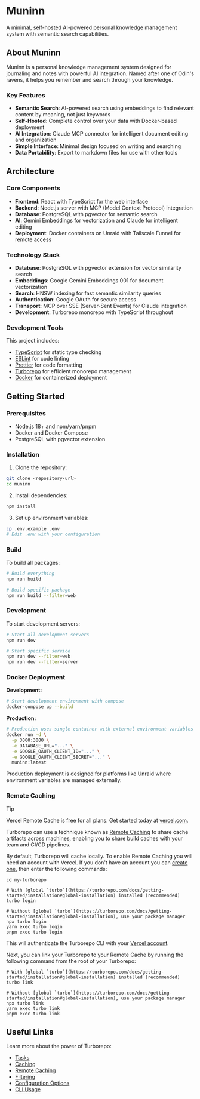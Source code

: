 # Muninn

A minimal, self-hosted AI-powered personal knowledge management system with semantic search capabilities.

## About Muninn

Muninn is a personal knowledge management system designed for journaling and notes with powerful AI integration. Named after one of Odin's ravens, it helps you remember and search through your knowledge.

### Key Features

- **Semantic Search**: AI-powered search using embeddings to find relevant content by meaning, not just keywords
- **Self-Hosted**: Complete control over your data with Docker-based deployment
- **AI Integration**: Claude MCP connector for intelligent document editing and organization
- **Simple Interface**: Minimal design focused on writing and searching
- **Data Portability**: Export to markdown files for use with other tools

## Architecture

### Core Components

- **Frontend**: React with TypeScript for the web interface
- **Backend**: Node.js server with MCP (Model Context Protocol) integration
- **Database**: PostgreSQL with pgvector for semantic search
- **AI**: Gemini Embeddings for vectorization and Claude for intelligent editing
- **Deployment**: Docker containers on Unraid with Tailscale Funnel for remote access

### Technology Stack

- **Database**: PostgreSQL with pgvector extension for vector similarity search
- **Embeddings**: Google Gemini Embeddings 001 for document vectorization
- **Search**: HNSW indexing for fast semantic similarity queries
- **Authentication**: Google OAuth for secure access
- **Transport**: MCP over SSE (Server-Sent Events) for Claude integration
- **Development**: Turborepo monorepo with TypeScript throughout

### Development Tools

This project includes:

- [TypeScript](https://www.typescriptlang.org/) for static type checking
- [ESLint](https://eslint.org/) for code linting
- [Prettier](https://prettier.io) for code formatting
- [Turborepo](https://turborepo.com/) for efficient monorepo management
- [Docker](https://docker.com/) for containerized deployment

## Getting Started

### Prerequisites

- Node.js 18+ and npm/yarn/pnpm
- Docker and Docker Compose
- PostgreSQL with pgvector extension

### Installation

1. Clone the repository:
```bash
git clone <repository-url>
cd muninn
```

2. Install dependencies:
```bash
npm install
```

3. Set up environment variables:
```bash
cp .env.example .env
# Edit .env with your configuration
```

### Build

To build all packages:

```bash
# Build everything
npm run build

# Build specific package
npm run build --filter=web
```

### Development

To start development servers:

```bash
# Start all development servers
npm run dev

# Start specific service
npm run dev --filter=web
npm run dev --filter=server
```

### Docker Deployment

**Development:**
```bash
# Start development environment with compose
docker-compose up --build
```

**Production:**
```bash
# Production uses single container with external environment variables
docker run -d \
  -p 3000:3000 \
  -e DATABASE_URL="..." \
  -e GOOGLE_OAUTH_CLIENT_ID="..." \
  -e GOOGLE_OAUTH_CLIENT_SECRET="..." \
  muninn:latest
```

Production deployment is designed for platforms like Unraid where environment variables are managed externally.

### Remote Caching

> [!TIP]
> Vercel Remote Cache is free for all plans. Get started today at [vercel.com](https://vercel.com/signup?/signup?utm_source=remote-cache-sdk&utm_campaign=free_remote_cache).

Turborepo can use a technique known as [Remote Caching](https://turborepo.com/docs/core-concepts/remote-caching) to share cache artifacts across machines, enabling you to share build caches with your team and CI/CD pipelines.

By default, Turborepo will cache locally. To enable Remote Caching you will need an account with Vercel. If you don't have an account you can [create one](https://vercel.com/signup?utm_source=turborepo-examples), then enter the following commands:

```
cd my-turborepo

# With [global `turbo`](https://turborepo.com/docs/getting-started/installation#global-installation) installed (recommended)
turbo login

# Without [global `turbo`](https://turborepo.com/docs/getting-started/installation#global-installation), use your package manager
npx turbo login
yarn exec turbo login
pnpm exec turbo login
```

This will authenticate the Turborepo CLI with your [Vercel account](https://vercel.com/docs/concepts/personal-accounts/overview).

Next, you can link your Turborepo to your Remote Cache by running the following command from the root of your Turborepo:

```
# With [global `turbo`](https://turborepo.com/docs/getting-started/installation#global-installation) installed (recommended)
turbo link

# Without [global `turbo`](https://turborepo.com/docs/getting-started/installation#global-installation), use your package manager
npx turbo link
yarn exec turbo link
pnpm exec turbo link
```

## Useful Links

Learn more about the power of Turborepo:

- [Tasks](https://turborepo.com/docs/crafting-your-repository/running-tasks)
- [Caching](https://turborepo.com/docs/crafting-your-repository/caching)
- [Remote Caching](https://turborepo.com/docs/core-concepts/remote-caching)
- [Filtering](https://turborepo.com/docs/crafting-your-repository/running-tasks#using-filters)
- [Configuration Options](https://turborepo.com/docs/reference/configuration)
- [CLI Usage](https://turborepo.com/docs/reference/command-line-reference)
